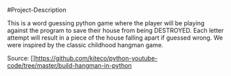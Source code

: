 #Project-Description 


This is a word guessing python game where the player will be playing against the program to save their house from being DESTROYED. Each letter attempt will result in a piece of the house falling apart if guessed wrong. We were inspired by the classic childhood hangman game. 

Source: 
[](https://www.youtube.com/watch?v=m4nEnsavl6w)
[]https://github.com/kiteco/python-youtube-code/tree/master/build-hangman-in-python 
